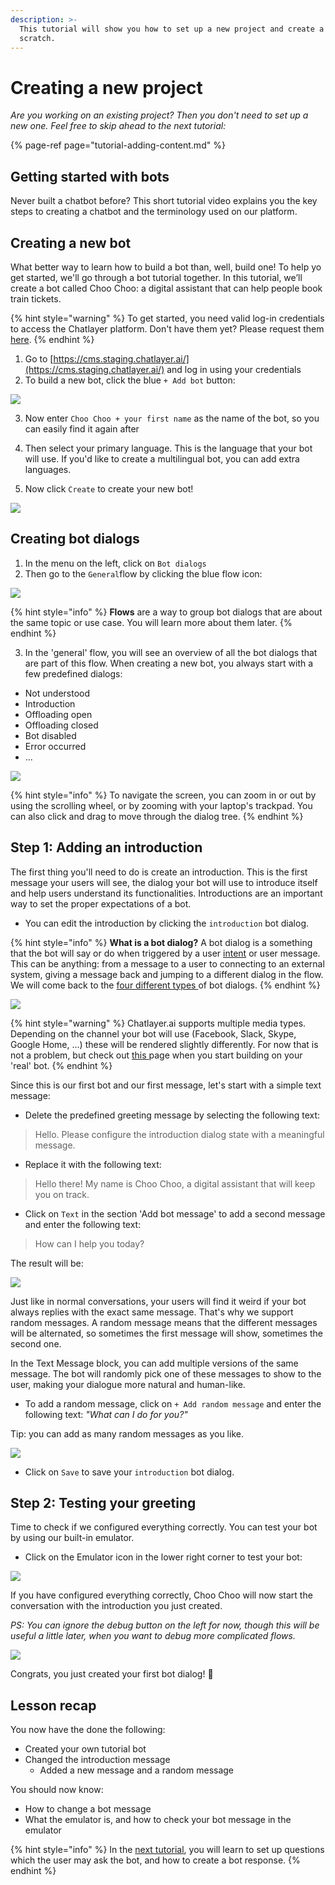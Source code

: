 ```yaml
---
description: >-
  This tutorial will show you how to set up a new project and create a bot from
  scratch.
---
```


# Creating a new project

_Are you working on an existing project? Then you don't need to set up a new one. Feel free to skip ahead to the next tutorial:_

{% page-ref page="tutorial-adding-content.md" %}

## Getting started with bots

Never built a chatbot before? This short tutorial video explains you the key steps to creating a chatbot and the terminology used on our platform. 

## Creating a new bot

What better way to learn how to build a bot than, well, build one! To help yo get started, we'll go through a bot tutorial together. In this tutorial, we’ll create a bot called Choo Choo: a digital assistant that can help people book train tickets. 

{% hint style="warning" %}
To get started, you need valid log-in credentials to access the Chatlayer platform. Don't have them yet? Please request them [here](https://www.chatlayer.ai/contact).
{% endhint %}

1. Go to [https://cms.staging.chatlayer.ai/](https://cms.staging.chatlayer.ai/) and log in using your credentials
2. To build a new bot, click the blue `+ Add bot` button:

![](../.gitbook/assets/image%20%28196%29.png)

3. Now enter `Choo Choo + your first name` as the name of the bot, so you can easily find it again after

4. Then select your primary language. This is the language that your bot will use. If you'd like to create a multilingual bot, you can add extra languages.

5. Now click `Create` to create your new bot!

![](../.gitbook/assets/createbot.png)

## Creating bot dialogs

1. In the menu on the left, click on `Bot dialogs`
2. Then go to the `General`flow by clicking the blue flow icon:

![](../.gitbook/assets/image%20%28186%29.png)

{% hint style="info" %}
**Flows** are a way to group bot dialogs that are about the same topic or use case. You will learn more about them later.
{% endhint %}

3. In the 'general' flow, you will see an overview of all the bot dialogs that are part of this flow. When creating a new bot, you always start with a few predefined dialogs:

* Not understood
* Introduction
* Offloading open
* Offloading closed
* Bot disabled
* Error occurred
* ...

![](../.gitbook/assets/image%20%28457%29.png)

{% hint style="info" %}
To navigate the screen, you can zoom in or out by using the scrolling wheel, or by zooming with your laptop's trackpad. You can also click and drag to move through the dialog tree.
{% endhint %}

## Step 1: Adding an introduction

The first thing you'll need to do is create an introduction. This is the first message your users will  see, the dialog your bot will use to introduce itself and help users understand its functionalities. Introductions are an important way to set the proper expectations of a bot.

* You can edit the introduction by clicking the `introduction` bot dialog.

{% hint style="info" %}
**What is a bot dialog?** A bot dialog is a something that the bot will say or do when triggered by a user [intent](https://docs.chatlayer.ai/understanding-users/natural-language-processing-nlp#intent) or user message. This can be anything: from a message to a user to connecting to an external system, giving a message back and jumping to a different dialog in the flow. We will come back to the [four different types ](https://docs.chatlayer.ai/bot-answers/dialog-state)of bot dialogs. 
{% endhint %}

![](../.gitbook/assets/image%20%28459%29.png)

{% hint style="warning" %}
Chatlayer.ai supports multiple media types. Depending on the channel your bot will use \(Facebook, Slack, Skype, Google Home, ...\) these will be rendered slightly differently.  For now that is not a problem, but check out [this ](https://docs.chatlayer.ai/channels/multi-channel)page when you start building on your 'real' bot.
{% endhint %}

Since this is our first bot and our first message, let's start with a simple text message:

* Delete the predefined greeting message by selecting the following text:

> Hello. Please configure the introduction dialog state with a meaningful message.

* Replace it with the following text:

> Hello there! My name is Choo Choo, a digital assistant that will keep you on track.

* Click on `Text`  in the section 'Add bot message' to add a second message and enter the following text:

> How can I help you today?

The result will be:

![](../.gitbook/assets/image%20%28427%29.png)

Just like in normal conversations, your users will find it weird if your bot always replies with the exact same message. That's why we support random messages. A random message means that the different messages will be alternated, so sometimes the first message will show, sometimes the second one.

In the Text Message block, you can add multiple versions of the same message. The bot will randomly pick one of these messages to show to the user, making your dialogue more natural and human-like.

* To add a random message, click on  `+ Add random message` and enter the following text: _"What can I do for you?"_

Tip: you can add as many random messages as you like. 

![](../.gitbook/assets/image%20%28451%29.png)

* Click on `Save` to save your `introduction` bot dialog.

## Step 2: Testing your greeting

Time to check if we configured everything correctly. You can test your bot by using our built-in emulator.

* Click on the Emulator icon in the lower right corner to test your bot:

![](../.gitbook/assets/image%20%2876%29.png)

If you have configured everything correctly, Choo Choo will now start the conversation with the introduction you just created.   
  
_PS: You can ignore the debug button on the left for now, though this will be useful a little later, when you want to debug more complicated flows._

![](../.gitbook/assets/image%20%28228%29.png)

Congrats, you just created your first bot dialog! 🥳

## Lesson recap

You now have the done the following:

* Created your own tutorial bot
* Changed the introduction message
  * Added a new message and a random message

You should now know:

* How to change a bot message
* What the emulator is, and how to check your bot message in the emulator

{% hint style="info" %}
In the [next tutorial](tutorial-adding-content.md), you will learn to set up questions which the user may ask the bot, and how to create a bot response.
{% endhint %}

